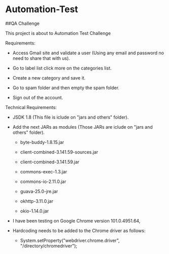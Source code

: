 # Automation-Test
##QA Challenge

This project is about to Automation Test Challenge

Requirements:

* Access Gmail site and validate a user (Using any email and password no need to share that with us).

* Go to label list click more on the categories list.

* Create a new category and save it.

* Go to spam folder and then empty the spam folder.

* Sign out of the account.

Technical Requirements:

* JSDK 1.8 (This file is iclude on "jars and others" folder).

* Add the next JARs as modules (Those JARs are iclude on "jars and others" folder).

  - byte-buddy-1.8.15.jar

  - client-combined-3.141.59-sources.jar

  - client-combined-3.141.59.jar

  - commons-exec-1.3.jar
  
  - commons-io-2.11.0.jar

  - guava-25.0-jre.jar

  - okhttp-3.11.0.jar

  - okio-1.14.0.jar

* I have been testing on Google Chrome version 101.0.4951.64,

* Hardcoding needs to be added to the Chrome driver as follows: 

  - System.setProperty("webdriver.chrome.driver", "/directory/chromedriver"); 
